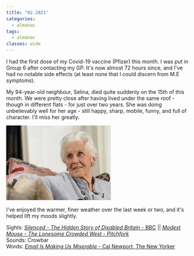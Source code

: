 ```yaml
---
title: "02.2021"
categories:
  - almanac
tags:
  - almanac
classes: wide
---
```


I had the first dose of my Covid-19 vaccine (Pfizer) this month. I was put in Group 6 after contacting my GP. It's now almost 72 hours since, and I've had no notable side effects (at least none that I could discern from M.E symptoms).

My 94-year-old neighbour, Selina, died quite suddenly on the 15th of this month. We were pretty close after having lived under the same roof - though in different flats - for just over two years. She was doing unbelievably well for her age - still happy, sharp, mobile, funny, and full of character. I'll miss her greatly.

![Selina](/assets/images/selina.jpg "Selina Bentley")

I've enjoyed the warmer, finer weather over the last week or two, and it's helped lift my moods slightly.

Sights: [_Silenced - The Hidden Story of Disabled Britain_ - BBC](https://www.bbc.co.uk/programmes/m000rh1g) || [_Modest Mouse - The Lonesome Crowded West - Pitchfork_](https://www.youtube.com/watch?v=G33AcZzZ0pM)    
Sounds: Crowbar  
Words: [_Email Is Making Us Miserable_ - Cal Newport, The New Yorker](https://www.newyorker.com/tech/annals-of-technology/e-mail-is-making-us-miserable)     
